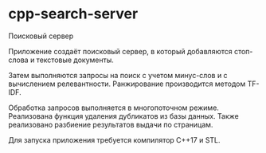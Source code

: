 # cpp-search-server
Поисковый сервер

Приложение создаёт поисковый сервер, в который добавляются стоп-слова и текстовые документы. 

Затем выполняются запросы на поиск с учетом минус-слов и с вычислением релевантности. Ранжирование производится методом TF-IDF. 

Обработка запросов выполняется в многопоточном режиме. Реализована функция удаления дубликатов из базы данных. Также реализовано разбиение результатов выдачи по страницам.

Для запуска приложения требуется компилятор C++17 и STL.
